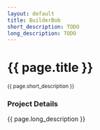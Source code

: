 ```yaml
---
layout: default
title: BuilderBob
short_description: TODO
long_description: TODO
---
```



# {{ page.title }}
<small>{{ page.short_description }}</small>


### Project Details
{{ page.long_description }}
